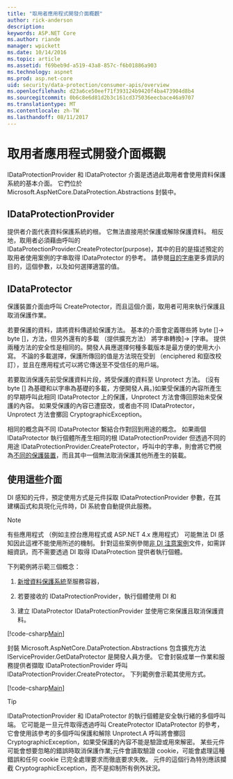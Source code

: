 ```yaml
---
title: "取用者應用程式開發介面概觀"
author: rick-anderson
description: 
keywords: ASP.NET Core
ms.author: riande
manager: wpickett
ms.date: 10/14/2016
ms.topic: article
ms.assetid: f69beb9d-a519-43a8-857c-f6b01886a903
ms.technology: aspnet
ms.prod: asp.net-core
uid: security/data-protection/consumer-apis/overview
ms.openlocfilehash: d23a6ce50eef71f393124b9420f4ba473904d8b4
ms.sourcegitcommit: 0b6c8e6d81d2b3c161cd375036eecbace46a9707
ms.translationtype: MT
ms.contentlocale: zh-TW
ms.lasthandoff: 08/11/2017
---
```

# <a name="consumer-apis-overview"></a>取用者應用程式開發介面概觀

IDataProtectionProvider 和 IDataProtector 介面是透過此取用者會使用資料保護系統的基本介面。 它們位於 Microsoft.AspNetCore.DataProtection.Abstractions 封裝中。

## <a name="idataprotectionprovider"></a>IDataProtectionProvider

提供者介面代表資料保護系統的根。 它無法直接用於保護或解除保護資料。 相反地，取用者必須藉由呼叫的 IDataProtectionProvider.CreateProtector(purpose)，其中的目的是描述預定的取用者使用案例的字串取得 IDataProtector 的參考。 請參閱[目的字串](purpose-strings.md)更多資訊的目的，這個參數，以及如何選擇適當的值。

## <a name="idataprotector"></a>IDataProtector

保護裝置介面由呼叫 CreateProtector，而且這個介面，取用者可用來執行保護且取消保護作業。

若要保護的資料，請將資料傳遞給保護方法。 基本的介面會定義哪些將 byte []-> byte []，方法，但另外還有的多載 （提供擴充方法） 將字串轉換]-> [字串。 提供兩種方法的安全性是相同的。開發人員應選擇何種多載版本是最方便的使用大小寫。 不論的多載選擇，保護所傳回的值是方法現在受到 （enciphered 和竄改校訂），並且在應用程式可以將它傳送至不受信任的用戶端。

若要取消保護先前受保護資料片段，將受保護的資料至 Unprotect 方法。 (沒有 byte [] 為基礎和以字串為基礎的多載，方便開發人員。)如果受保護的內容所產生的早期呼叫此相同 IDataProtector 上的保護，Unprotect 方法會傳回原始未受保護的內容。 如果受保護的內容已遭竄改，或者由不同 IDataProtector，Unprotect 方法會擲回 CryptographicException。

相同的概念與不同 IDataProtector 繫結合作對回到用途的概念。 如果兩個 IDataProtector 執行個體所產生相同的根 IDataProtectionProvider 但透過不同的用途 IDataProtectionProvider.CreateProtector，呼叫中的字串，則會將它們視為[不同的保護裝置](purpose-strings.md)，而且其中一個無法取消保護其他所產生的裝載。

## <a name="consuming-these-interfaces"></a>使用這些介面

DI 感知的元件，預定使用方式是元件採取 IDataProtectionProvider 參數，在其建構函式和具現化元件時，DI 系統會自動提供此服務。

> [!NOTE]
> 有些應用程式 （例如主控台應用程式或 ASP.NET 4.x 應用程式） 可能無法 DI 感知因此這裡不能使用所述的機制。 針對這些案例參閱[非 DI 注意案例](../configuration/non-di-scenarios.md)文件，如需詳細資訊，而不需要透過 DI 取得 IDataProtection 提供者執行個體。

下列範例將示範三個概念：

1. [新增資料保護系統](../configuration/overview.md)至服務容器，

2. 若要接收的 IDataProtectionProvider，執行個體使用 DI 和

3. 建立 IDataProtector IDataProtectionProvider 並使用它來保護且取消保護資料。

[!code-csharp[Main](../using-data-protection/samples/protectunprotect.cs?highlight=26,34,35,36,37,38,39,40)]

封裝 Microsoft.AspNetCore.DataProtection.Abstractions 包含擴充方法 IServiceProvider.GetDataProtector 是開發人員方便。 它會封裝成單一作業和服務提供者擷取 IDataProtectionProvider 呼叫 IDataProtectionProvider.CreateProtector。 下列範例會示範其使用方式。

[!code-csharp[Main](./overview/samples/getdataprotector.cs?highlight=15)]

>[!TIP]
> IDataProtectionProvider 和 IDataProtector 的執行個體是安全執行緒的多個呼叫端。 它可能是一旦元件取得透過呼叫 CreateProtector IDataProtector 的參考，它會使用該參考的多個呼叫保護和解除 Unprotect.A 呼叫將會擲回 CryptographicException，如果受保護的內容不能是驗證或用來解密。 某些元件可能會想要忽略的錯誤時取消保護作業;元件會讀取驗證 cookie，可能會處理這種錯誤和任何 cookie 已完全處理要求而徹底要求失敗。 元件的這個行為特別應該攔截 CryptographicException，而不是抑制所有例外狀況。
